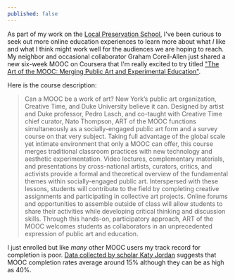 ```yaml
---
published: false
---
```




As part of my work on the [Local Preservation School](localpreservation.github.io), I've been curious to seek out more online education experiences to learn more about what _I_ like and what I think might work well for the audiences we are hoping to reach. My neighbor and occasional collaborator Graham Coreil-Allen just shared a new six-week MOOC on Coursera that I'm really excited to try titled ["The Art of the MOOC: Merging Public Art and Experimental Education"](https://www.coursera.org/course/artofthemooc/).

Here is the course description:

>Can a MOOC be a work of art? New York’s public art organization, Creative Time, and Duke University believe it can. Designed by artist and Duke professor, Pedro Lasch, and co-taught with Creative Time chief curator, Nato Thompson, ART of the MOOC functions simultaneously as a socially-engaged public art form and a survey course on that very subject. Taking full advantage of the global scale yet intimate environment that only a MOOC can offer, this course merges traditional classroom practices with new technology and aesthetic experimentation.  Video lectures, complementary materials, and presentations by cross-national artists, curators, critics, and activists provide a formal and theoretical overview of the fundamental themes within socially-engaged public art. Interspersed with these lessons, students will contribute to the field by completing creative assignments and participating in collective art projects.  Online forums and opportunities to assemble outside of class will allow students to share their activities while developing critical thinking and discussion skills.  Through this hands-on, participatory approach, ART of the MOOC welcomes students as collaborators in an unprecedented expression of public art and education.

I just enrolled but like _many_ other MOOC users my track record for completion is poor. [Data collected by scholar Katy Jordan](http://www.katyjordan.com/MOOCproject.html) suggests that MOOC completion rates average around 15% although they can be as high as 40%.